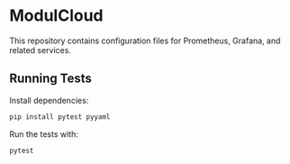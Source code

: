 # ModulCloud

This repository contains configuration files for Prometheus, Grafana, and related services.

## Running Tests

Install dependencies:

```bash
pip install pytest pyyaml
```

Run the tests with:

```bash
pytest
```

